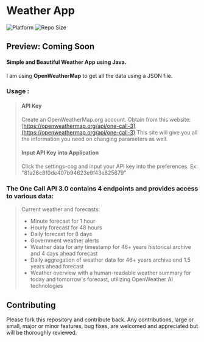 # Weather App

![Platform](https://img.shields.io/badge/Platform-Android-brightgreen.svg?color=00ADB5&style=flat)
![Repo Size](https://img.shields.io/github/repo-size/Rescue9/WeatherApp-Android?color=00ADB5&label=Repo%20Size)

## Preview: Coming Soon

#### Simple and Beautiful Weather App using Java.

I am using **OpenWeatherMap** to get all the data using a JSON file.

### Usage :

> #### API Key
>
> Create an OpenWeatherMap.org account. Obtain from this website: [https://openweathermap.org/api/one-call-3](https://openweathermap.org/api/one-call-3) This site will give you all the information you need on changing parameters as well.
> #### Input API Key into Application
>
> Click the settings-cog and input your API key into the preferences. Ex: "81a26c8f0de407b94623e9f43e825679"

### The One Call API 3.0 contains 4 endpoints and provides access to various data:

> Current weather and forecasts:
>
> - Minute forecast for 1 hour
> - Hourly forecast for 48 hours
> - Daily forecast for 8 days
> - Government weather alerts
> - Weather data for any timestamp for 46+ years historical archive and 4 days ahead forecast
> - Daily aggregation of weather data for 46+ years archive and 1.5 years ahead forecast
> - Weather overview with a human-readable weather summary for today and tomorrow's forecast, utilizing OpenWeather AI technologies

## Contributing

Please fork this repository and contribute back. Any contributions, large or small, major or minor features, bug fixes, are welcomed and appreciated but will be thoroughly reviewed.
